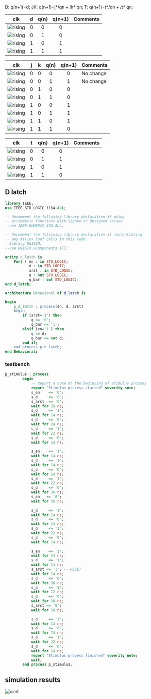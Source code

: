 D:  q(n+1)=d;
JK: q(n+1)=j*/qn + /k* qn;
T:  q(n+1)=t*/qn + /t* qn;

   | **clk** | **d** | **q(n)** | **q(n+1)** | **Comments** |
   | :-: | :-: | :-: | :-: | :-- |
   | ![rising](sipka.png) | 0 | 0 | 0 |  |
   | ![rising](sipka.png) | 0 | 1 | 0 |  |
   | ![rising](sipka.png) | 1 | 0 | 1 |  |
   | ![rising](sipka.png) | 1 | 1 | 1 |  |

   | **clk** | **j** | **k** | **q(n)** | **q(n+1)** | **Comments** |
   | :-: | :-: | :-: | :-: | :-: | :-- |
   | ![rising](sipka.png) | 0 | 0 | 0 | 0 | No change |
   | ![rising](sipka.png) | 0 | 0 | 1 | 1 | No change |
   | ![rising](sipka.png) | 0 | 1 | 0 | 0 |  |
   | ![rising](sipka.png) | 0 | 1 | 1 | 0 |  |
   | ![rising](sipka.png) | 1 | 0 | 0 | 1 |  |
   | ![rising](sipka.png) | 1 | 0 | 1 | 1 |  |
   | ![rising](sipka.png) | 1 | 1 | 0 | 1 |  |
   | ![rising](sipka.png) | 1 | 1 | 1 | 0 |  |

   | **clk** | **t** | **q(n)** | **q(n+1)** | **Comments** |
   | :-: | :-: | :-: | :-: | :-- |
   | ![rising](sipka.png) | 0 | 0 | 0 |  |
   | ![rising](sipka.png) | 0 | 1 | 1 |  |
   | ![rising](sipka.png) | 1 | 0 | 1 |  |
   | ![rising](sipka.png) | 1 | 1 | 0 |  |

## D latch
```vhdl
library IEEE;
use IEEE.STD_LOGIC_1164.ALL;

-- Uncomment the following library declaration if using
-- arithmetic functions with Signed or Unsigned values
--use IEEE.NUMERIC_STD.ALL;

-- Uncomment the following library declaration if instantiating
-- any Xilinx leaf cells in this code.
--library UNISIM;
--use UNISIM.VComponents.all;

entity d_latch is
    Port ( en : in STD_LOGIC;
           d : in STD_LOGIC;
           arst : in STD_LOGIC;
           q : out STD_LOGIC;
           q_bar : out STD_LOGIC);
end d_latch;

architecture Behavioral of d_latch is

begin
    p_d_latch : process(en, d, arst)
    begin
        if (arst='1') then
            q <= '0';
            q_bar <= '1';
        elsif (en='1') then
            q <= d;
            q_bar <= not d;
        end if;
    end process p_d_latch;
end Behavioral;
```
### testbench
```vhdl
p_stimulus : process
        begin
            -- Report a note at the beginning of stimulus process
            report "Stimulus process started" severity note;
            s_en    <= '0';
            s_d     <= '0';
            s_arst  <= '0';
            wait for 26 ns;
            s_d     <= '1';
            wait for 14 ns;
            s_d     <= '0';
            wait for 24 ns;
            s_d     <= '1';
            wait for 22 ns;
            s_d     <= '0';
            wait for 14 ns;
            
            s_en    <= '1';
            wait for 14 ns;
            s_d     <= '1';
            wait for 14 ns;
            s_d     <= '0';
            wait for 24 ns;
            s_d     <= '1';
            wait for 22 ns;
            s_d     <= '0';
            wait for 36 ns;
            s_en   <= '0';
            wait for 56 ns;
            
            s_d     <= '1';
            wait for 14 ns;
            s_d     <= '0';
            wait for 24 ns;
            s_d     <= '1';
            wait for 22 ns;
            s_d     <= '0';
            wait for 14 ns;
            
            s_en    <= '1';
            wait for 14 ns;
            s_d     <= '1';
            wait for 14 ns;
            s_arst <= '1'; -- RESET
            wait for 24 ns;
            s_d     <= '0';
            wait for 36 ns;
            s_d     <= '1';
            wait for 22 ns;
            s_d     <= '0';
            wait for 36 ns;
            s_arst <= '0';
            wait for 56 ns;
            
            s_d     <= '1';
            wait for 14 ns;
            s_d     <= '0';
            wait for 24 ns;
            s_d     <= '1';
            wait for 22 ns;
            s_d     <= '0';
            wait for 14 ns;
            report "Stimulus process finished" severity note;
            wait;
        end process p_stimulus;
```
## simulation results
![sim1](sim1.png)

##
